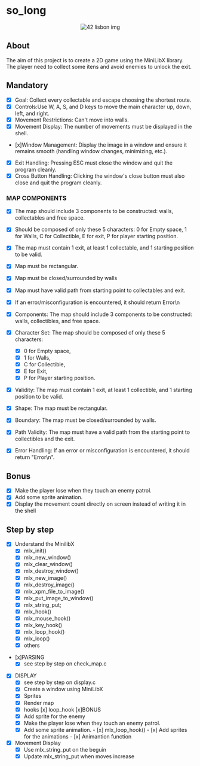 # so_long
<div align = "center">

<img src = "https://www.vangproperties.com/media/3830/42lisboa.jpg?preset=imageWithTextInsideText" alt = "42 lisbon img">

</div>

## About
The aim of this project is to create a 2D game using the MiniLibX library. The player need to collect some itens and avoid enemies to unlock the exit.

## Mandatory
- [x] Goal: Collect every collectable and escape choosing the shortest route.
- [x] Controls:Use W, A, S, and D keys to move the main character up, down, left, and right.
- [x] Movement Restrictions: Can't move into walls.
- [x] Movement Display: The number of movements must be displayed in the shell.
 - [x]Window Management: Display the image in a window and ensure it remains smooth (handling window changes, minimizing, etc.).
- [x] Exit Handling: Pressing ESC must close the window and quit the program cleanly.
 - [x] Cross Button Handling: Clicking the window's close button must also close and quit the program cleanly.
### MAP COMPONENTS
- [x]  The map should include 3 components to be constructed: walls, collectables and free space.
- [x] Should be composed of only these 5 characters: 0 for Empty space, 1 for Walls, C for Collectible, E for exit, P for player starting position.
- [x] The map must contain 1 exit, at least 1 collectable, and 1 starting position to be valid.
 - [x] Map must be rectangular.
- [x] Map must be closed/surrounded by walls
- [x] Map must have valid path from starting point to collectables and exit.
- [x]  If an error/misconfiguration is encountered, it should return Error\n

 - [x] Components: The map should include 3 components to be constructed: walls, collectibles, and free space.
 - [x] Character Set: The map should be composed of only these 5 characters:
    - [x] 0 for Empty space,
    - [x] 1 for Walls,
    - [x] C for Collectible,
    - [x] E for Exit,
    - [x] P for Player starting position.
 - [x] Validity: The map must contain 1 exit, at least 1 collectible, and 1 starting position to be valid.
 - [x] Shape: The map must be rectangular.
 - [x] Boundary: The map must be closed/surrounded by walls.
 - [x] Path Validity: The map must have a valid path from the starting point to collectibles and the exit.
 - [x] Error Handling: If an error or misconfiguration is encountered, it should return "Error\n".

## Bonus 
- [x] Make the player lose when they touch an enemy patrol.
- [x] Add some sprite animation.
- [x] Display the movement count directly on screen instead of writing it in the shell

## Step by step
- [x] Understand the MinilibX
	- [x] mlx_init()
	- [x] mlx_new_window()
	- [x] mlx_clear_window()
	- [x] mlx_destroy_window()
	- [x] mlx_new_image()
	- [x] mlx_destroy_image()
	- [x] mlx_xpm_file_to_image()
	- [x] mlx_put_image_to_window()
	- [x] mlx_string_put;
	- [x] mlx_hook()
	- [x] mlx_mouse_hook()
	- [x] mlx_key_hook()
	- [x] mlx_loop_hook()
    - [x] mlx_loop()
    - [x] others
- [x]PARSING
    - [x] see step by step on check_map.c
- [x] DISPLAY
    - [x] see step by step on display.c
    - [x] Create a window using MiniLibX
	- [x] Sprites 
	- [x] Render map
	- [x] hooks
[x] loop_hook
[x]BONUS
    - [x] Add sprite for the enemy
	- [x] Make the player lose when they touch an enemy patrol.
    - [x] Add some sprite animation.
            - [x] mlx_loop_hook()
                - [x] Add sprites for the animations
                - [x] Animantion function
- [x] Movement Display
    - [x] Use mlx_string_put on the beguin
    - [x] Update mlx_string_put when moves increase